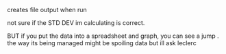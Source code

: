 creates file output when run

not sure if the STD DEV im calculating is correct.

BUT if you put the data into a spreadsheet and graph, you can see a jump . the way its being managed might be spoiling data but ill ask leclerc
